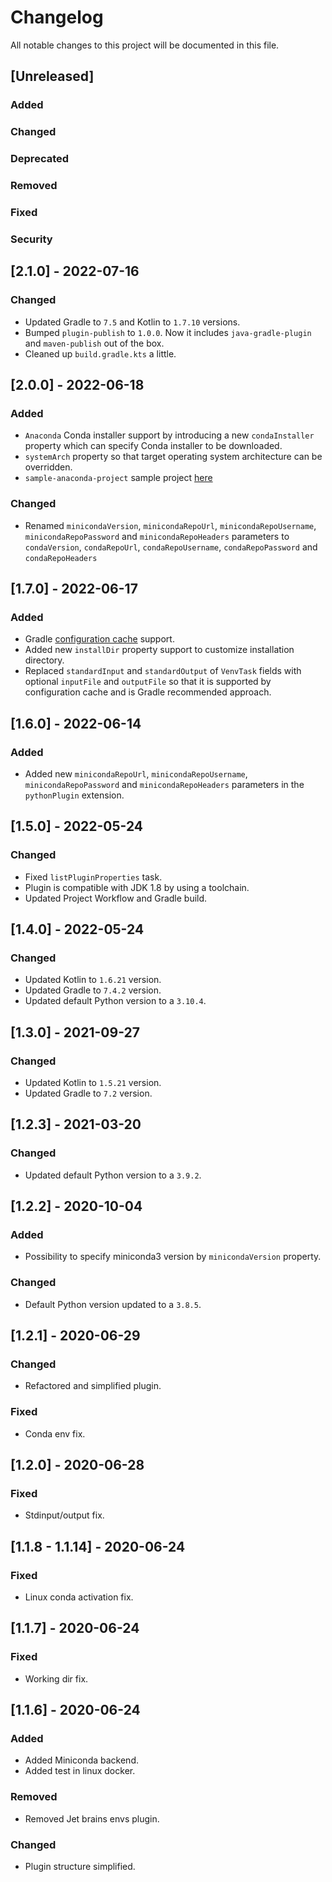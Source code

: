 # Changelog

All notable changes to this project will be documented in this file.

## [Unreleased]
### Added

### Changed

### Deprecated

### Removed

### Fixed

### Security

## [2.1.0] - 2022-07-16
### Changed
- Updated Gradle to `7.5` and Kotlin to `1.7.10` versions.
- Bumped `plugin-publish` to `1.0.0`. Now it includes `java-gradle-plugin` and `maven-publish` out of the box.
- Cleaned up `build.gradle.kts` a little.

## [2.0.0] - 2022-06-18
### Added
- `Anaconda` Conda installer support by introducing a new `condaInstaller` property which can specify Conda installer to
  be downloaded.
- `systemArch` property so that target operating system architecture can be overridden.
- `sample-anaconda-project` sample project [here](./examples/sample-anaconda-project)

### Changed
- Renamed `minicondaVersion`, `minicondaRepoUrl`, `minicondaRepoUsername`, `minicondaRepoPassword`
  and `minicondaRepoHeaders` parameters
  to `condaVersion`, `condaRepoUrl`, `condaRepoUsername`, `condaRepoPassword` and `condaRepoHeaders`

## [1.7.0] - 2022-06-17
### Added
- Gradle [configuration cache](https://docs.gradle.org/current/userguide/configuration_cache.html) support.
- Added new `installDir` property support to customize installation directory.
- Replaced `standardInput` and `standardOutput` of `VenvTask` fields with optional `inputFile` and `outputFile` so that
  it
  is supported by configuration cache and is Gradle recommended approach.

## [1.6.0] - 2022-06-14
### Added
- Added new `minicondaRepoUrl`, `minicondaRepoUsername`, `minicondaRepoPassword` and `minicondaRepoHeaders` parameters
  in the `pythonPlugin` extension.

## [1.5.0] - 2022-05-24
### Changed
- Fixed `listPluginProperties` task.
- Plugin is compatible with JDK 1.8 by using a toolchain.
- Updated Project Workflow and Gradle build.

## [1.4.0] - 2022-05-24
### Changed
- Updated Kotlin to `1.6.21` version.
- Updated Gradle to `7.4.2` version.
- Updated default Python version to a `3.10.4`.

## [1.3.0] - 2021-09-27
### Changed
- Updated Kotlin to `1.5.21` version.
- Updated Gradle to `7.2` version.

## [1.2.3] - 2021-03-20
### Changed
- Updated default Python version to a `3.9.2`.

## [1.2.2] - 2020-10-04
### Added
- Possibility to specify miniconda3 version by `minicondaVersion` property.

### Changed
- Default Python version updated to a `3.8.5`.

## [1.2.1] - 2020-06-29
### Changed
- Refactored and simplified plugin.

### Fixed
- Conda env fix.

## [1.2.0] - 2020-06-28
### Fixed
- Stdinput/output fix.

## [1.1.8 - 1.1.14] - 2020-06-24
### Fixed
- Linux conda activation fix.

## [1.1.7] - 2020-06-24
### Fixed
- Working dir fix.

## [1.1.6] - 2020-06-24
### Added
- Added Miniconda backend.
- Added test in linux docker.

### Removed
- Removed Jet brains envs plugin.

### Changed
- Plugin structure simplified.